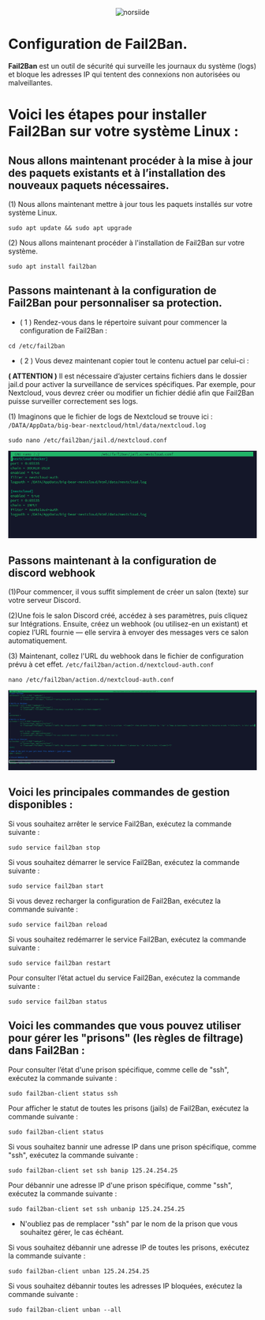 <p align="center"><img src="https://paranoiaque.fr/wp-content/uploads/2023/01/2192e09a9529040554cc0492d32394a69d0fb3ea.png" width="400" alt="norsiide"></p>

# Configuration de Fail2Ban.

**Fail2Ban** est un outil de sécurité qui surveille les journaux du système (logs) et bloque les adresses IP qui tentent des connexions non autorisées ou malveillantes.


# Voici les étapes pour installer Fail2Ban sur votre système Linux :

## Nous allons maintenant procéder à la mise à jour des paquets existants et à l’installation des nouveaux paquets nécessaires.

(1) Nous allons maintenant mettre à jour tous les paquets installés sur votre système Linux.

```
sudo apt update && sudo apt upgrade
```
(2) Nous allons maintenant procéder à l'installation de Fail2Ban sur votre système.
 
```
sudo apt install fail2ban
```
## Passons maintenant à la configuration de Fail2Ban pour personnaliser sa protection.

* ( 1 ) Rendez-vous dans le répertoire suivant pour commencer la configuration de Fail2Ban :
```
cd /etc/fail2ban
```
* ( 2 ) Vous devez maintenant copier tout le contenu actuel par celui-ci :

**( ATTENTION )** Il est nécessaire d’ajuster certains fichiers dans le dossier jail.d pour activer la surveillance de services spécifiques.
Par exemple, pour Nextcloud, vous devrez créer ou modifier un fichier dédié afin que Fail2Ban puisse surveiller correctement ses logs.

(1) Imaginons que le fichier de logs de Nextcloud se trouve ici :
`/DATA/AppData/big-bear-nextcloud/html/data/nextcloud.log`

```
sudo nano /etc/fail2ban/jail.d/nextcloud.conf
```
![Screenshot](https://github.com/Norsiide/install-openmediavault/blob/main/img/nextcloud-path.png)

## Passons maintenant à la configuration de discord webhook

(1)Pour commencer, il vous suffit simplement de créer un salon (texte) sur votre serveur Discord.

(2)Une fois le salon Discord créé, accédez à ses paramètres, puis cliquez sur Intégrations.
Ensuite, créez un webhook (ou utilisez-en un existant) et copiez l’URL fournie — elle servira à envoyer des messages vers ce salon automatiquement.

(3) Maintenant, collez l'URL du webhook dans le fichier de configuration prévu à cet effet. `/etc/fail2ban/action.d/nextcloud-auth.conf`
```
nano /etc/fail2ban/action.d/nextcloud-auth.conf
```
![Screenshot](https://github.com/Norsiide/install-openmediavault/blob/main/img/discord-notification.png)

## Voici les principales commandes de gestion disponibles :

Si vous souhaitez arrêter le service Fail2Ban, exécutez la commande suivante :
```
sudo service fail2ban stop
```

Si vous souhaitez démarrer le service Fail2Ban, exécutez la commande suivante :
```
sudo service fail2ban start
```

Si vous devez recharger la configuration de Fail2Ban, exécutez la commande suivante :
```
sudo service fail2ban reload
```

Si vous souhaitez redémarrer le service Fail2Ban, exécutez la commande suivante :
```
sudo service fail2ban restart
```
Pour consulter l’état actuel du service Fail2Ban, exécutez la commande suivante :
```
sudo service fail2ban status
```
## Voici les commandes que vous pouvez utiliser pour gérer les "prisons" (les règles de filtrage) dans Fail2Ban :

Pour consulter l’état d'une prison spécifique, comme celle de "ssh", exécutez la commande suivante :
```
sudo fail2ban-client status ssh 
```

Pour afficher le statut de toutes les prisons (jails) de Fail2Ban, exécutez la commande suivante :
```
sudo fail2ban-client status
```

Si vous souhaitez bannir une adresse IP dans une prison spécifique, comme "ssh", exécutez la commande suivante :
```
sudo fail2ban-client set ssh banip 125.24.254.25
```


Pour débannir une adresse IP d'une prison spécifique, comme "ssh", exécutez la commande suivante :
```
sudo fail2ban-client set ssh unbanip 125.24.254.25
```
* N'oubliez pas de remplacer "ssh" par le nom de la prison que vous souhaitez gérer, le cas échéant.


Si vous souhaitez débannir une adresse IP de toutes les prisons, exécutez la commande suivante :
```
sudo fail2ban-client unban 125.24.254.25
```

Si vous souhaitez débannir toutes les adresses IP bloquées, exécutez la commande suivante :
```
sudo fail2ban-client unban --all
```
